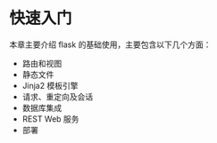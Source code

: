 # 快速入门

本章主要介绍 flask 的基础使用，主要包含以下几个方面：

- 路由和视图
- 静态文件
- Jinja2 模板引擎
- 请求、重定向及会话
- 数据库集成
- REST Web 服务
- 部署

